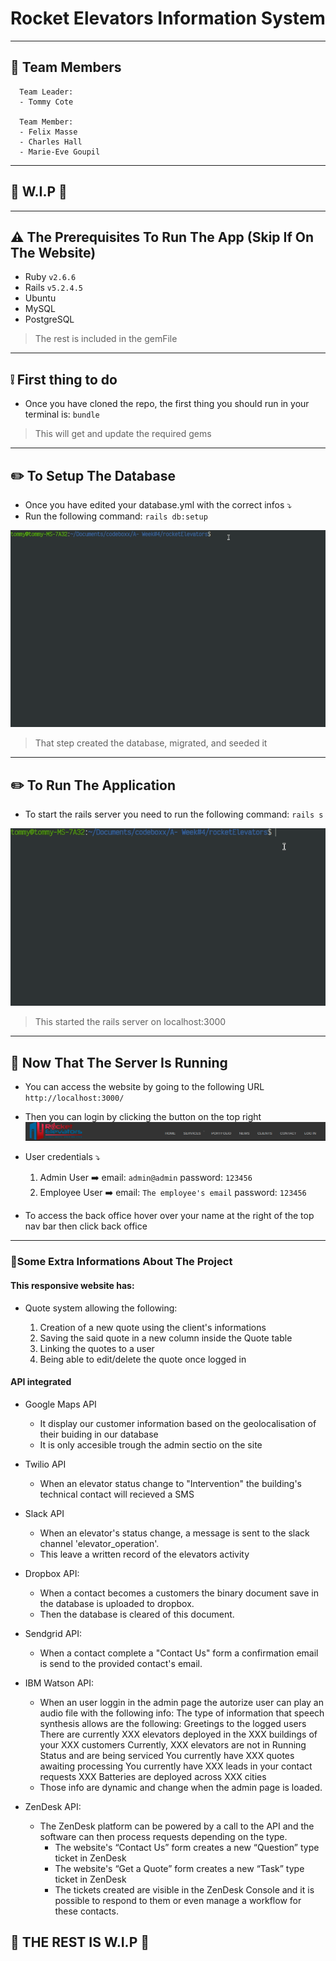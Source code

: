 # Rocket Elevators Information System

---

## :busts_in_silhouette: Team Members
  ```
    Team Leader:
    - Tommy Cote

    Team Member:
    - Felix Masse
    - Charles Hall
    - Marie-Eve Goupil
  ```
---

## :construction: W.I.P :construction:

---
## :warning: The Prerequisites To Run The App (Skip If On The Website)

- Ruby `v2.6.6`
- Rails `v5.2.4.5`
- Ubuntu
- MySQL
- PostgreSQL
> The rest is included in the gemFile
---
## :grey_exclamation: First thing to do

- Once you have cloned the repo, the first thing you should run in your terminal is: `bundle`

> This will get and update the required gems

---
## :pencil2: To Setup The Database
- Once you have edited your database.yml with the correct infos :arrow_heading_down:
- Run the following command: `rails db:setup`

![](https://github.com/CoteTommy/CoteTommy/blob/main/runDbSetup.gif?raw=true)

> That step created the database, migrated, and seeded it

---

## :pencil2: To Run The Application
- To start the rails server you need to run the following command: `rails s`

![](https://github.com/CoteTommy/CoteTommy/blob/main/runRailsServer.gif?raw=true)

> This started the rails server on localhost:3000

---

## :large_blue_circle: Now That The Server Is Running

- You can access the website by going to the following URL `http://localhost:3000/`

- Then you can login by clicking the button on the top right
![](https://github.com/CoteTommy/CoteTommy/blob/main/topnav.png?raw=true)

- User credentials :arrow_heading_down:

  1. Admin User :arrow_right: email: `admin@admin` password: `123456`
  2. Employee User :arrow_right: email: `The employee's email` password: `123456`

- To access the back office hover over your name at the right of the top nav bar  then click back office
---

### :small_blue_diamond:Some Extra Informations About The Project

#### This responsive website has:

- Quote system allowing the following:

  1. Creation of a new quote using the client's informations
  2. Saving the said quote in a new column inside the Quote table
  3. Linking the quotes to a user
  4. Being able to edit/delete the quote once logged in
#### API integrated

- Google Maps API
  - It display our customer information based on the geolocalisation of their buiding in our database
  - It is only accesible trough the admin sectio on the site


- Twilio API
  - When an elevator status change to "Intervention" the building's technical contact will recieved a SMS

-  Slack API
    - When an elevator's status change, a message is sent to the slack channel 'elevator_operation'.
    - This leave a written record of the elevators activity

- Dropbox API:
    - When a contact becomes a customers the binary document save in the database is uploaded to dropbox.
    - Then the database is cleared of this document.

- Sendgrid API:
    - When a contact complete a "Contact Us" form a confirmation email is send to the provided contact's email.


- IBM Watson API:
    - When an user loggin in the admin page the autorize user can play an audio file with the following info:
        The type of information that speech synthesis allows are the following:
        Greetings to the logged users
        There are currently XXX elevators deployed in the XXX buildings of your XXX customers
        Currently, XXX elevators are not in Running Status and are being serviced
        You currently have XXX quotes awaiting processing
        You currently have XXX leads in your contact requests
        XXX Batteries are deployed across XXX cities
    - Those info are dynamic and change when the admin page is loaded.


- ZenDesk API:
    - The ZenDesk platform can be powered by a call to the API and the software can then process requests depending on the type.
      - The website's “Contact Us” form creates a new “Question” type ticket in ZenDesk
      - The website's “Get a Quote” form creates a new “Task” type ticket in ZenDesk
      - The tickets created are visible in the ZenDesk Console and it is possible to respond to them or even manage a workflow for these contacts.



## :construction: THE REST IS W.I.P :construction:
